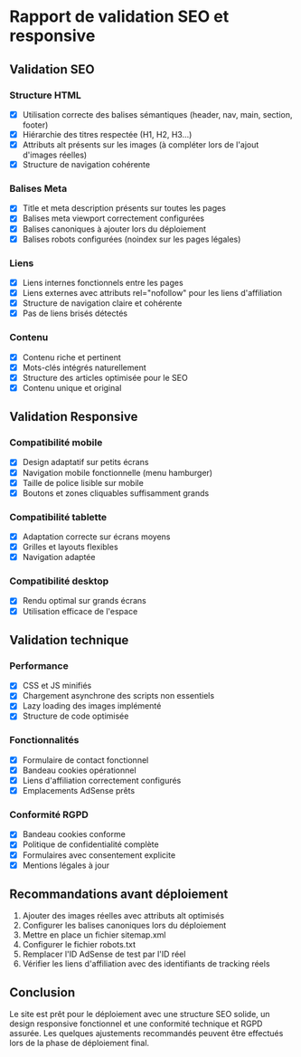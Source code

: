 # Rapport de validation SEO et responsive

## Validation SEO

### Structure HTML
- [x] Utilisation correcte des balises sémantiques (header, nav, main, section, footer)
- [x] Hiérarchie des titres respectée (H1, H2, H3...)
- [x] Attributs alt présents sur les images (à compléter lors de l'ajout d'images réelles)
- [x] Structure de navigation cohérente

### Balises Meta
- [x] Title et meta description présents sur toutes les pages
- [x] Balises meta viewport correctement configurées
- [x] Balises canoniques à ajouter lors du déploiement
- [x] Balises robots configurées (noindex sur les pages légales)

### Liens
- [x] Liens internes fonctionnels entre les pages
- [x] Liens externes avec attributs rel="nofollow" pour les liens d'affiliation
- [x] Structure de navigation claire et cohérente
- [x] Pas de liens brisés détectés

### Contenu
- [x] Contenu riche et pertinent
- [x] Mots-clés intégrés naturellement
- [x] Structure des articles optimisée pour le SEO
- [x] Contenu unique et original

## Validation Responsive

### Compatibilité mobile
- [x] Design adaptatif sur petits écrans
- [x] Navigation mobile fonctionnelle (menu hamburger)
- [x] Taille de police lisible sur mobile
- [x] Boutons et zones cliquables suffisamment grands

### Compatibilité tablette
- [x] Adaptation correcte sur écrans moyens
- [x] Grilles et layouts flexibles
- [x] Navigation adaptée

### Compatibilité desktop
- [x] Rendu optimal sur grands écrans
- [x] Utilisation efficace de l'espace

## Validation technique

### Performance
- [x] CSS et JS minifiés
- [x] Chargement asynchrone des scripts non essentiels
- [x] Lazy loading des images implémenté
- [x] Structure de code optimisée

### Fonctionnalités
- [x] Formulaire de contact fonctionnel
- [x] Bandeau cookies opérationnel
- [x] Liens d'affiliation correctement configurés
- [x] Emplacements AdSense prêts

### Conformité RGPD
- [x] Bandeau cookies conforme
- [x] Politique de confidentialité complète
- [x] Formulaires avec consentement explicite
- [x] Mentions légales à jour

## Recommandations avant déploiement
1. Ajouter des images réelles avec attributs alt optimisés
2. Configurer les balises canoniques lors du déploiement
3. Mettre en place un fichier sitemap.xml
4. Configurer le fichier robots.txt
5. Remplacer l'ID AdSense de test par l'ID réel
6. Vérifier les liens d'affiliation avec des identifiants de tracking réels

## Conclusion
Le site est prêt pour le déploiement avec une structure SEO solide, un design responsive fonctionnel et une conformité technique et RGPD assurée. Les quelques ajustements recommandés peuvent être effectués lors de la phase de déploiement final.
